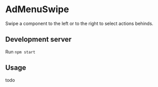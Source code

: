 # AdMenuSwipe

Swipe a component to the left or to the right to select actions behinds.

## Development server

Run `npm start`

## Usage

todo
